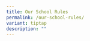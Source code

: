 ```yaml
---
title: Our School Rules
permalink: /our-school-rules/
variant: tiptap
description: ""
---
```

<p></p>